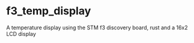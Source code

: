 # f3_temp_display
A temperature display using the STM f3 discovery board, rust and a 16x2 LCD display 
